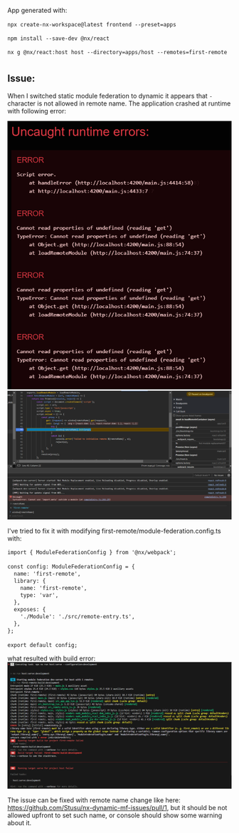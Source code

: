 App generated with:

`npx create-nx-workspace@latest frontend --preset=apps`

`npm install --save-dev @nx/react`

`nx g @nx/react:host host --directory=apps/host --remotes=first-remote`


#
## Issue:
When I switched static module federation to dynamic it appears that `-` character is not allowed in remote name. The application crashed at runtime with following error:

![Error](./screenshots/error.png?raw=true)
![Issue place](./screenshots/issue-place.png?raw=true)

I've tried to fix it with modifying first-remote/module-federation.config.ts with:
```
import { ModuleFederationConfig } from '@nx/webpack';

const config: ModuleFederationConfig = {
  name: 'first-remote',
  library: {
    name: 'first-remote',
    type: 'var',
  },
  exposes: {
    './Module': './src/remote-entry.ts',
  },
};

export default config;
```
what resulted with build error:
![Build error](./screenshots/build-error.png?raw=true)

The issue can be fixed with remote name change like here: https://github.com/Stusu/nx-dynamic-mf-issues/pull/1, but it should be not allowed upfront to set such name, or console should show some warning about it.